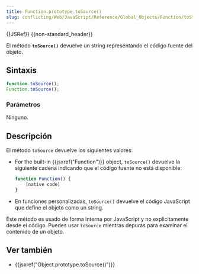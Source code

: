 ```yaml
---
title: Function.prototype.toSource()
slug: conflicting/Web/JavaScript/Reference/Global_Objects/Function/toString
---
```


{{JSRef}} {{non-standard_header}}

El método **`toSource()`** devuelve un string representando el código fuente del objeto.

## Sintaxis

```js
function.toSource();
Function.toSource();
```

### Parámetros

Ninguno.

## Descripción

El método `toSource` devuelve los siguientes valores:

- For the built-in {{jsxref("Function")}} object, `toSource()` devuelve la siguiente cadena indicando que el código fuente no está disponible:

  ```js
  function Function() {
      [native code]
  }
  ```

- En funciones personalizadas, `toSource()` devuelve el código JavaScript que define el objeto como un string.

Éste método es usado de forma interna por JavaScript y no explicitamente desde el código. Puedes usar `toSource` mientras depuras para examinar el contenido de un objeto.

## Ver también

- {{jsxref("Object.prototype.toSource()")}}
